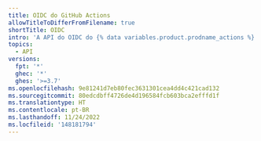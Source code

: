 ```yaml
---
title: OIDC do GitHub Actions
allowTitleToDifferFromFilename: true
shortTitle: OIDC
intro: 'A API do OIDC do {% data variables.product.prodname_actions %} permite personalizar as declarações de token JWT.'
topics:
  - API
versions:
  fpt: '*'
  ghec: '*'
  ghes: '>=3.7'
ms.openlocfilehash: 9e81241d7eb80fec3631301cea4dd4c421cad132
ms.sourcegitcommit: 80edcdbff4726de4d196584fcb603bca2efffd1f
ms.translationtype: HT
ms.contentlocale: pt-BR
ms.lasthandoff: 11/24/2022
ms.locfileid: '148181794'
---
```



